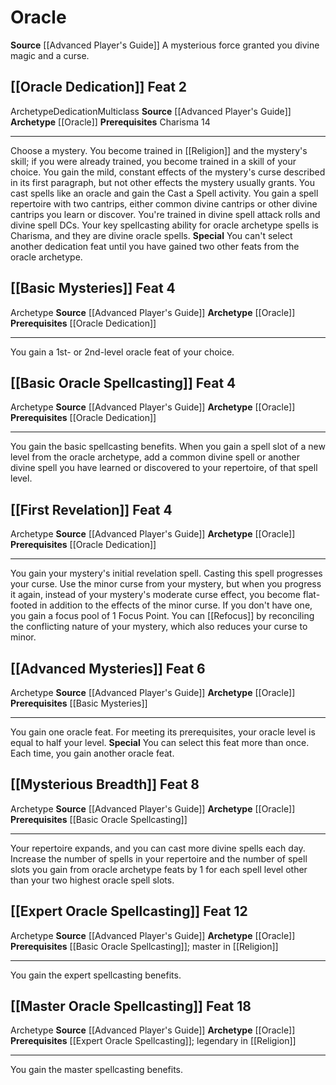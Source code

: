 ﻿---
id: '42'
level: '2'
name: Oracle
prerequisite: Charisma 14
rarity: Common
source: '[[DATABASE/source/Advanced Player''s Guide|Advanced Player''s Guide]]'
trait: null
type: Archetype

---
# Oracle

**Source** [[Advanced Player's Guide]] 
A mysterious force granted you divine magic and a curse.

## [[Oracle Dedication]] <span class="item-type">Feat 2</span>

<span class="item-trait">Archetype</span><span class="item-trait">Dedication</span><span class="item-trait">Multiclass</span>
**Source** [[Advanced Player's Guide]] 
**Archetype** [[Oracle]]
**Prerequisites** Charisma 14

---
Choose a mystery. You become trained in [[Religion]] and the mystery's skill; if you were already trained, you become trained in a skill of your choice. You gain the mild, constant effects of the mystery's curse described in its first paragraph, but not other effects the mystery usually grants. You cast spells like an oracle and gain the Cast a Spell activity. You gain a spell repertoire with two cantrips, either common divine cantrips or other divine cantrips you learn or discover. You're trained in divine spell attack rolls and divine spell DCs. Your key spellcasting ability for oracle archetype spells is Charisma, and they are divine oracle spells.
**Special** You can't select another dedication feat until you have gained two other feats from the oracle archetype.

## [[Basic Mysteries]] <span class="item-type">Feat 4</span>

<span class="item-trait">Archetype</span>
**Source** [[Advanced Player's Guide]] 
**Archetype** [[Oracle]]
**Prerequisites** [[Oracle Dedication]]

---
You gain a 1st- or 2nd-level oracle feat of your choice.

## [[Basic Oracle Spellcasting]] <span class="item-type">Feat 4</span>

<span class="item-trait">Archetype</span>
**Source** [[Advanced Player's Guide]] 
**Archetype** [[Oracle]]
**Prerequisites** [[Oracle Dedication]]

---
You gain the basic spellcasting benefits. When you gain a spell slot of a new level from the oracle archetype, add a common divine spell or another divine spell you have learned or discovered to your repertoire, of that spell level.

## [[First Revelation]] <span class="item-type">Feat 4</span>

<span class="item-trait">Archetype</span>
**Source** [[Advanced Player's Guide]] 
**Archetype** [[Oracle]]
**Prerequisites** [[Oracle Dedication]]

---
You gain your mystery's initial revelation spell. Casting this spell progresses your curse. Use the minor curse from your mystery, but when you progress it again, instead of your mystery's moderate curse effect, you become flat-footed in addition to the effects of the minor curse.
 If you don't have one, you gain a focus pool of 1 Focus Point. You can [[Refocus]] by reconciling the conflicting nature of your mystery, which also reduces your curse to minor.

## [[Advanced Mysteries]] <span class="item-type">Feat 6</span>

<span class="item-trait">Archetype</span>
**Source** [[Advanced Player's Guide]] 
**Archetype** [[Oracle]]
**Prerequisites** [[Basic Mysteries]]

---
You gain one oracle feat. For meeting its prerequisites, your oracle level is equal to half your level.
**Special** You can select this feat more than once. Each time, you gain another oracle feat.

## [[Mysterious Breadth]] <span class="item-type">Feat 8</span>

<span class="item-trait">Archetype</span>
**Source** [[Advanced Player's Guide]] 
**Archetype** [[Oracle]]
**Prerequisites** [[Basic Oracle Spellcasting]]

---
Your repertoire expands, and you can cast more divine spells each day. Increase the number of spells in your repertoire and the number of spell slots you gain from oracle archetype feats by 1 for each spell level other than your two highest oracle spell slots.

## [[Expert Oracle Spellcasting]] <span class="item-type">Feat 12</span>

<span class="item-trait">Archetype</span>
**Source** [[Advanced Player's Guide]] 
**Archetype** [[Oracle]]
**Prerequisites** [[Basic Oracle Spellcasting]]; master in [[Religion]]

---
You gain the expert spellcasting benefits.

## [[Master Oracle Spellcasting]] <span class="item-type">Feat 18</span>

<span class="item-trait">Archetype</span>
**Source** [[Advanced Player's Guide]] 
**Archetype** [[Oracle]]
**Prerequisites** [[Expert Oracle Spellcasting]]; legendary in [[Religion]]

---
You gain the master spellcasting benefits.